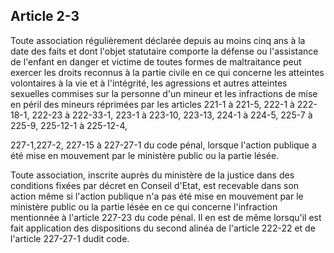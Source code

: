 Article 2-3
----
Toute association régulièrement déclarée depuis au moins cinq ans à la date des
faits et dont l'objet statutaire comporte la défense ou l'assistance de l'enfant
en danger et victime de toutes formes de maltraitance peut exercer les droits
reconnus à la partie civile en ce qui concerne les atteintes volontaires à la
vie et à l'intégrité, les agressions et autres atteintes sexuelles commises sur
la personne d'un mineur et les infractions de mise en péril des mineurs
réprimées par les articles 221-1 à 221-5, 222-1 à 222-18-1, 222-23 à 222-33-1,
223-1 à 223-10, 223-13, 224-1 à 224-5, 225-7 à 225-9, 225-12-1 à 225-12-4,

227-1,227-2, 227-15 à 227-27-1 du code pénal, lorsque l'action publique a été
mise en mouvement par le ministère public ou la partie lésée.

Toute association, inscrite auprès du ministère de la justice dans des
conditions fixées par décret en Conseil d'Etat, est recevable dans son action
même si l'action publique n'a pas été mise en mouvement par le ministère public
ou la partie lésée en ce qui concerne l'infraction mentionnée à l'article 227-23
du code pénal. Il en est de même lorsqu'il est fait application des dispositions
du second alinéa de l'article 222-22 et de l'article 227-27-1 dudit code.
